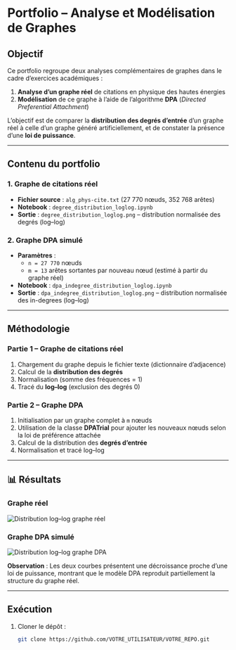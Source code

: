 # Portfolio – Analyse et Modélisation de Graphes

##  Objectif
Ce portfolio regroupe deux analyses complémentaires de graphes dans le cadre d’exercices académiques :  
1. **Analyse d’un graphe réel** de citations en physique des hautes énergies  
2. **Modélisation** de ce graphe à l’aide de l’algorithme **DPA** (*Directed Preferential Attachment*)  

L’objectif est de comparer la **distribution des degrés d’entrée** d’un graphe réel à celle d’un graphe généré artificiellement, et de constater la présence d’une **loi de puissance**.

---

##  Contenu du portfolio
### 1. Graphe de citations réel
- **Fichier source** : `alg_phys-cite.txt` (27 770 nœuds, 352 768 arêtes)  
- **Notebook** : `degree_distribution_loglog.ipynb`  
- **Sortie** : `degree_distribution_loglog.png` – distribution normalisée des degrés (log–log)  

### 2. Graphe DPA simulé
- **Paramètres** :  
  - `n = 27 770` nœuds  
  - `m = 13` arêtes sortantes par nouveau nœud (estimé à partir du graphe réel)  
- **Notebook** : `dpa_indegree_distribution_loglog.ipynb`  
- **Sortie** : `dpa_indegree_distribution_loglog.png` – distribution normalisée des in-degrees (log–log)  

---

##  Méthodologie

### Partie 1 – Graphe de citations réel
1. Chargement du graphe depuis le fichier texte (dictionnaire d’adjacence)  
2. Calcul de la **distribution des degrés**  
3. Normalisation (somme des fréquences = 1)  
4. Tracé du **log–log** (exclusion des degrés 0)

### Partie 2 – Graphe DPA
1. Initialisation par un graphe complet à `m` nœuds  
2. Utilisation de la classe **DPATrial** pour ajouter les nouveaux nœuds selon la loi de préférence attachée  
3. Calcul de la distribution des **degrés d’entrée**  
4. Normalisation et tracé log–log  

---

## 📊 Résultats

### Graphe réel
![Distribution log–log graphe réel](degree_distribution_loglog.png)

### Graphe DPA simulé
![Distribution log–log graphe DPA](dpa_indegree_distribution_loglog.png)

**Observation** : Les deux courbes présentent une décroissance proche d’une loi de puissance, montrant que le modèle DPA reproduit partiellement la structure du graphe réel.

---

##  Exécution
1. Cloner le dépôt :
   ```bash
   git clone https://github.com/VOTRE_UTILISATEUR/VOTRE_REPO.git
